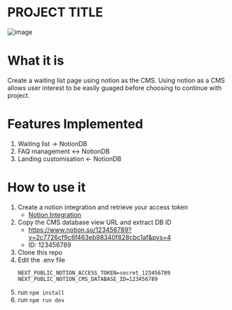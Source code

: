 # PROJECT TITLE

![image](https://user-images.githubusercontent.com/76885270/227809003-0fc6ed22-50fc-4e93-8b3d-b7e6222d4691.png)

# What it is
Create a waiting list page using notion as the CMS. Using notion as a CMS allows user interest to be easily guaged
before choosing to continue with project.

# Features Implemented

1. Waiting list -> NotionDB
2. FAQ management <-> NotionDB
3. Landing customisation <- NotionDB

# How to use it

1. Create a notion integration and retrieve your access token
	- [Notion Integration](https://developers.notion.com/docs/create-a-notion-integration)
2. Copy the CMS database view URL and extract DB ID
	- https://www.notion.so/123456789?v=2c7726cf9c6f463eb98340f828cbc1af&pvs=4
	- ID: 123456789
2. Clone this repo
2. Edit the .env file 
	```
	NEXT_PUBLIC_NOTION_ACCESS_TOKEN=secret_123456789
	NEXT_PUBLIC_NOTION_CMS_DATABASE_ID=123456789
	```
3. run `npm install`
4. run `npm run dev`
